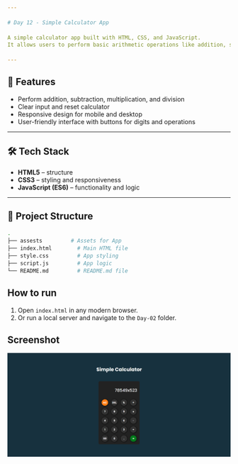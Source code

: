 ```yaml
---

# Day 12 - Simple Calculator App

A simple calculator app built with HTML, CSS, and JavaScript.
It allows users to perform basic arithmetic operations like addition, subtraction, multiplication, and division. 

---
```


## 🚀 Features
- Perform addition, subtraction, multiplication, and division
- Clear input and reset calculator
- Responsive design for mobile and desktop
- User-friendly interface with buttons for digits and operations

---

## 🛠️ Tech Stack
- **HTML5** – structure  
- **CSS3** – styling and responsiveness  
- **JavaScript (ES6)** – functionality and logic  

---

## 📂 Project Structure
```bash
.
├── assests         # Assets for App
├── index.html        # Main HTML file
├── style.css         # App styling
├── script.js         # App logic
└── README.md         # README.md file
```

## How to run
1. Open `index.html` in any modern browser.  
2. Or run a local server and navigate to the `Day-02` folder.  

## Screenshot
![Day 12 Screenshot](./assets/day-12.png)